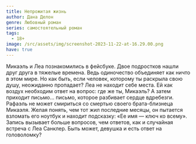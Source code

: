 ```yaml
---
title: Непрожитая жизнь
author: Дана Делон
genre: Любовный роман
series: самостоятельный роман
tags:
  - 18+
image: /src/assets/img/screenshot-2023-11-22-at-16.29.00.png
have: true
---
```

Микаэль и Леа познакомились в фейсбуке. Двое подростков нашли друг друга в тяжелые времена. Ведь одиночество объединяет как ничто в этом мире. Но как быть, если человек, которому ты раскрыла свою душу, неожиданно пропадает? Леа не находит себе места. Ей как воздух необходим ответ на вопрос: где же ты, Микаэль? А затем приходит письмо… письмо, которое разбивает сердце вдребезги. Рафаэль не может смириться со смертью своего брата-близнеца Микаэля. Желая понять, чем тот жил последние месяцы, он пытается взломать его ноутбук и находит подсказку: «Ее имя — ключ ко всему». Запись вызывает больше вопросов, чем ответов, как и случайная встреча с Леа Санклер. Быть может, девушка и есть ответ на головоломку?
